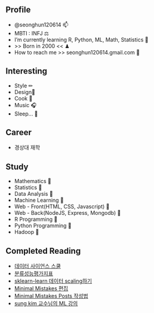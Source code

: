## **Profile**
- @seonghun120614 📫
- MBTI : INFJ ⚖
- I’m currently learning R, Python, ML, Math, Statistics 📜
- \>\> Born in 2000 << ♟
- How to reach me >> seonghun120614.gmail.com 🔑

## **Interesting**
 + Style ✏
 + Design🎀
 + Cook 🍕
 + Music 🎧
 + Sleep... 💭

## **Career**
 + 경상대 재학

## **Study**
 + Mathematics 📕
 + Statistics 📗
 + Data Analysis 📘
 + Machine Learning 📓
 + Web - Front(HTML, CSS, Javascript) 📙
 + Web - Back(NodeJS, Express, Mongodb) 📒
 + R Programming 📔
 + Python Programming 📖
 + Hadoop 📃




## **Completed Reading**
 + [데이터 사이언스 스쿨](https://datascienceschool.net/intro.html)
 + [분류성능평가지표](https://sumniya.tistory.com/26)
 + [sklearn-learn 데이터 scaling하기](https://mkjjo.github.io/python/2019/01/10/scaler.html)
 + [Minimal Mistakes 편집](https://ansohxxn.github.io/blog/jekyll-directory-structure/)
 + [Minimal Mistakes Posts 작성법](https://niklasjang.github.io/guide/how-to-use-markdown/)
 + [sung kim 교수님의 ML 강의](https://www.youtube.com/channel/UCML9R2ol-l0Ab9OXoNnr7Lw)
